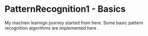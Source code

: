 # PatternRecognition1 - Basics

My machien learnign journey started from here. Some basic pattern recognition algorithms are implemented here .
